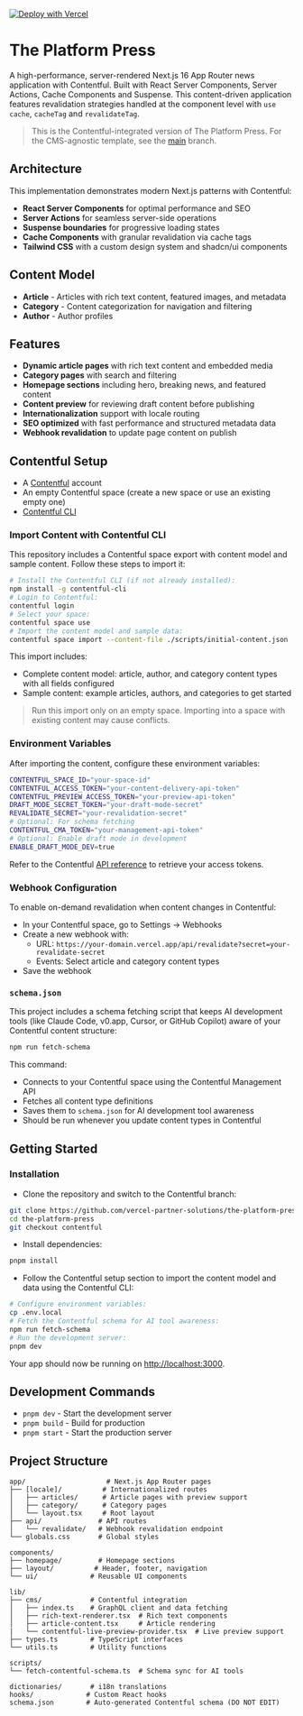 [![Deploy with Vercel](https://vercel.com/button)](https://vercel.com/new/clone?repository-url=https%3A%2F%2Fgithub.com%2Fvercel-partner-solutions%2Fthe-platform-press%2Ftree%2Fcontentful&env=CONTENTFUL_SPACE_ID,CONTENTFUL_ACCESS_TOKEN,CONTENTFUL_PREVIEW_ACCESS_TOKEN,DRAFT_MODE_SECRET_TOKEN,REVALIDATE_SECRET,CONTENTFUL_CMA_TOKEN,ENABLE_DRAFT_MODE_DEV&project-name=the-platform-press&repository-name=the-platform-press&demo-title=The%20Platform%20Press&demo-description=A%20high%20performance%20content-driven%20Next.js%20application&demo-url=https%3A%2F%2Fthe-platform-press.vercel.app)

# The Platform Press

A high-performance, server-rendered Next.js 16 App Router news application with Contentful. Built with React Server Components, Server Actions, Cache Components and Suspense. This content-driven application features revalidation strategies handled at the component level with `use cache`, `cacheTag` and `revalidateTag`.

> This is the Contentful-integrated version of The Platform Press. For the CMS-agnostic template, see the [main](https://github.com/vercel-partner-solutions/the-platform-press/tree/main) branch.

## Architecture

This implementation demonstrates modern Next.js patterns with Contentful:

- **React Server Components** for optimal performance and SEO
- **Server Actions** for seamless server-side operations
- **Suspense boundaries** for progressive loading states
- **Cache Components** with granular revalidation via cache tags
- **Tailwind CSS** with a custom design system and shadcn/ui components

## Content Model

- **Article** - Articles with rich text content, featured images, and metadata
- **Category** - Content categorization for navigation and filtering
- **Author** - Author profiles

## Features

- **Dynamic article pages** with rich text content and embedded media
- **Category pages** with search and filtering
- **Homepage sections** including hero, breaking news, and featured content
- **Content preview** for reviewing draft content before publishing
- **Internationalization** support with locale routing
- **SEO optimized** with fast performance and structured metadata data
- **Webhook revalidation** to update page content on publish

## Contentful Setup

- A [Contentful](https://www.contentful.com) account
- An empty Contentful space (create a new space or use an existing empty one)
- [Contentful CLI](https://www.contentful.com/developers/docs/tutorials/cli/)

### Import Content with Contentful CLI

This repository includes a Contentful space export with content model and sample content. Follow these steps to import it:

```bash
# Install the Contentful CLI (if not already installed):
npm install -g contentful-cli
# Login to Contentful:
contentful login
# Select your space:
contentful space use
# Import the content model and sample data:
contentful space import --content-file ./scripts/initial-content.json
```

This import includes:

- Complete content model: article, author, and category content types with all fields configured
- Sample content: example articles, authors, and categories to get started

> Run this import only on an empty space. Importing into a space with existing content may cause conflicts.

### Environment Variables

After importing the content, configure these environment variables:

```bash
CONTENTFUL_SPACE_ID="your-space-id"
CONTENTFUL_ACCESS_TOKEN="your-content-delivery-api-token"
CONTENTFUL_PREVIEW_ACCESS_TOKEN="your-preview-api-token"
DRAFT_MODE_SECRET_TOKEN="your-draft-mode-secret"
REVALIDATE_SECRET="your-revalidation-secret"
# Optional: For schema fetching
CONTENTFUL_CMA_TOKEN="your-management-api-token"
# Optional: Enable draft mode in development
ENABLE_DRAFT_MODE_DEV=true
```

Refer to the Contentful [API reference](https://www.contentful.com/developers/docs/references/) to retrieve your access tokens.

### Webhook Configuration

To enable on-demand revalidation when content changes in Contentful:

- In your Contentful space, go to Settings → Webhooks
- Create a new webhook with:
  - URL: `https://your-domain.vercel.app/api/revalidate?secret=your-revalidate-secret`
  - Events: Select article and category content types
- Save the webhook

### `schema.json`

This project includes a schema fetching script that keeps AI development tools (like Claude Code, v0.app, Cursor, or GitHub Copilot) aware of your Contentful content structure:

```bash
npm run fetch-schema
```

This command:

- Connects to your Contentful space using the Contentful Management API
- Fetches all content type definitions
- Saves them to `schema.json` for AI development tool awareness
- Should be run whenever you update content types in Contentful

## Getting Started

### Installation

- Clone the repository and switch to the Contentful branch:

```bash
git clone https://github.com/vercel-partner-solutions/the-platform-press.git
cd the-platform-press
git checkout contentful
```

- Install dependencies:

```bash
pnpm install
```

- Follow the Contentful setup section to import the content model and data using the Contentful CLI:

```bash
# Configure environment variables:
cp .env.local
# Fetch the Contentful schema for AI tool awareness:
npm run fetch-schema
# Run the development server:
pnpm dev
```

Your app should now be running on [http://localhost:3000](http://localhost:3000).

## Development Commands

- `pnpm dev` - Start the development server
- `pnpm build` - Build for production
- `pnpm start` - Start the production server

## Project Structure

```
app/                    # Next.js App Router pages
├── [locale]/          # Internationalized routes
│   ├── articles/      # Article pages with preview support
│   ├── category/      # Category pages
│   └── layout.tsx     # Root layout
├── api/              # API routes
│   └── revalidate/   # Webhook revalidation endpoint
└── globals.css       # Global styles

components/
├── homepage/         # Homepage sections
├── layout/          # Header, footer, navigation
└── ui/             # Reusable UI components

lib/
├── cms/            # Contentful integration
│   ├── index.ts    # GraphQL client and data fetching
│   ├── rich-text-renderer.tsx  # Rich text components
│   ├── article-content.tsx     # Article rendering
|   └── contentful-live-preview-provider.tsx  # Live preview support
├── types.ts        # TypeScript interfaces
└── utils.ts        # Utility functions

scripts/
└── fetch-contentful-schema.ts  # Schema sync for AI tools

dictionaries/       # i18n translations
hooks/             # Custom React hooks
schema.json        # Auto-generated Contentful schema (DO NOT EDIT)
```
